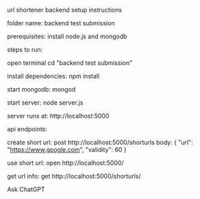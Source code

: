 url shortener backend setup instructions

folder name: backend test submission

prerequisites: install node.js and mongodb

steps to run:

open terminal
cd "backend test submission"

install dependencies:
npm install

start mongodb:
mongod

start server:
node server.js

server runs at: http://localhost:5000

api endpoints:

create short url:
post http://localhost:5000/shorturls
body: { "url": "https://www.google.com", "validity": 60 }

use short url:
open http://localhost:5000/<shortcode>

get url info:
get http://localhost:5000/shorturls/<shortcode>









Ask ChatGPT
